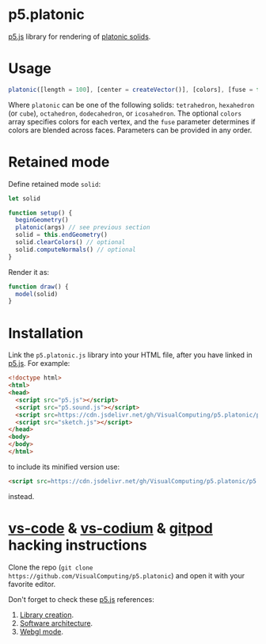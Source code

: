 # p5.platonic

[p5.js](https://p5js.org/) library for rendering of [platonic solids](https://en.wikipedia.org/wiki/Platonic_solid).

<!-- ![A non-Euclidean geometry cube with faces showcasing teapot, bunny, and Buddha models.](p5.platonic.png) -->

# Usage

```js
platonic([length = 100], [center = createVector()], [colors], [fuse = false])
```

Where `platonic` can be one of the following solids: `tetrahedron`, `hexahedron` (or `cube`), `octahedron`, `dodecahedron`, or `icosahedron`. The optional `colors` array specifies colors for each vertex, and the `fuse` parameter determines if colors are blended across faces. Parameters can be provided in any order.

# Retained mode

Define retained mode `solid`:

```js
let solid

function setup() {
  beginGeometry()
  platonic(args) // see previous section
  solid = this.endGeometry()
  solid.clearColors() // optional
  solid.computeNormals() // optional
}
```

Render it as:

```js
function draw() {
  model(solid)
}
```

# Installation

Link the `p5.platonic.js` library into your HTML file, after you have linked in [p5.js](https://p5js.org/libraries/). For example:

```html | index.html
<!doctype html>
<html>
<head>
  <script src="p5.js"></script>
  <script src="p5.sound.js"></script>
  <script src=https://cdn.jsdelivr.net/gh/VisualComputing/p5.platonic/p5.platonic.js></script>
  <script src="sketch.js"></script>
</head>
<body>
</body>
</html>
```

to include its minified version use:

```html
<script src=https://cdn.jsdelivr.net/gh/VisualComputing/p5.platonic/p5.platonic.min.js></script>
```

instead.

# [vs-code](https://code.visualstudio.com/) & [vs-codium](https://vscodium.com/) & [gitpod](https://www.gitpod.io/) hacking instructions

Clone the repo (`git clone https://github.com/VisualComputing/p5.platonic`) and open it with your favorite editor.

Don't forget to check these [p5.js](https://p5js.org/) references:

1. [Library creation](https://github.com/processing/p5.js/blob/main/contributor_docs/creating_libraries.md).
2. [Software architecture](https://github.com/processing/p5.js/blob/main/src/core/README.md).
3. [Webgl mode](https://github.com/processing/p5.js/blob/main/contributor_docs/webgl_mode_architecture.md).